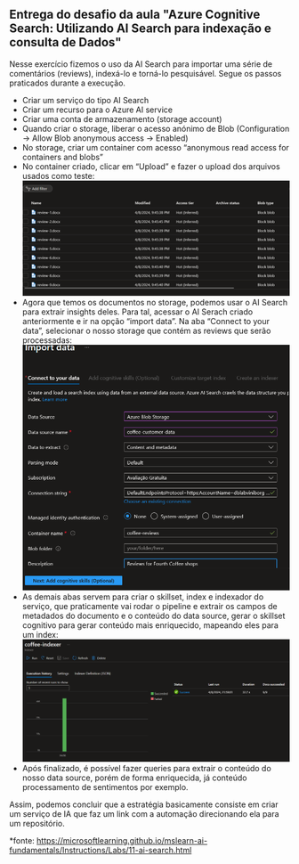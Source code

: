 Entrega do desafio da aula "Azure Cognitive Search: Utilizando AI Search para indexação e consulta de Dados"
---

Nesse exercício fizemos o uso da AI Search para importar uma série de comentários (reviews), indexá-lo e torná-lo pesquisável. Segue os passos praticados durante a execução.
- Criar um serviço do tipo AI Search
- Criar um recurso para o Azure AI service
- Criar uma conta de armazenamento (storage account)
- Quando criar o storage, liberar o acesso anónimo de Blob (Configuration → Allow Blob anonymous access → Enabled)
- No storage, criar um container com acesso “anonymous read access for containers and blobs”
- No container criado, clicar em “Upload” e fazer o upload dos arquivos usados como teste:
![](assets/img1.png)
- Agora que temos os documentos no storage, podemos usar o AI Search para extrair insights  deles. Para tal, acessar o AI Serach criado anteriormente e ir na opção “import data”. Na aba “Connect to your data”, selecionar o nosso storage que contém as reviews que serão processadas:
![](assets/img2.png)
- As demais abas servem para criar o skillset, index e indexador do serviço, que praticamente vai rodar o pipeline e extrair os campos de metadados do documento e o conteúdo do data source, gerar o skillset cognitivo para gerar conteúdo mais enriquecido, mapeando eles para um index:
![](assets/img3.png)
- Após finalizado, é possível fazer queries para extrair o conteúdo do nosso data source, porém de forma enriquecida, já conteúdo processamento de sentimentos por exemplo.

Assim, podemos concluir que a estratégia basicamente consiste em  criar um serviço de IA que faz um link com a automação direcionando ela para um repositório.

*fonte: https://microsoftlearning.github.io/mslearn-ai-fundamentals/Instructions/Labs/11-ai-search.html
